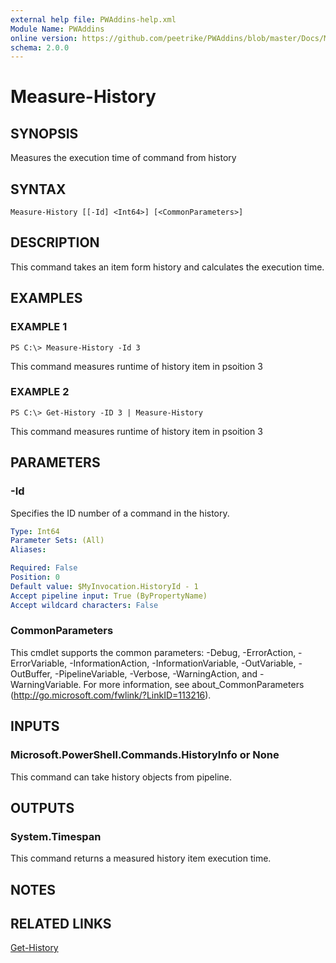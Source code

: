 ```yaml
---
external help file: PWAddins-help.xml
Module Name: PWAddins
online version: https://github.com/peetrike/PWAddins/blob/master/Docs/Measure-History.md
schema: 2.0.0
---
```


# Measure-History

## SYNOPSIS
Measures the execution time of command from history

## SYNTAX

```
Measure-History [[-Id] <Int64>] [<CommonParameters>]
```

## DESCRIPTION
This command takes an item form history and calculates the execution time.

## EXAMPLES

### EXAMPLE 1
```
PS C:\> Measure-History -Id 3
```

This command measures runtime of history item in psoition 3

### EXAMPLE 2
```
PS C:\> Get-History -ID 3 | Measure-History
```

This command measures runtime of history item in psoition 3

## PARAMETERS

### -Id
Specifies the ID number of a command in the history.

```yaml
Type: Int64
Parameter Sets: (All)
Aliases:

Required: False
Position: 0
Default value: $MyInvocation.HistoryId - 1
Accept pipeline input: True (ByPropertyName)
Accept wildcard characters: False
```

### CommonParameters
This cmdlet supports the common parameters: -Debug, -ErrorAction, -ErrorVariable, -InformationAction, -InformationVariable, -OutVariable, -OutBuffer, -PipelineVariable, -Verbose, -WarningAction, and -WarningVariable. For more information, see about_CommonParameters (http://go.microsoft.com/fwlink/?LinkID=113216).

## INPUTS

### Microsoft.PowerShell.Commands.HistoryInfo or None
This command can take history objects from pipeline.

## OUTPUTS

### System.Timespan
This command returns a measured history item execution time.

## NOTES

## RELATED LINKS

[Get-History](https://docs.microsoft.com/en-us/powershell/module/microsoft.powershell.core/get-history)
